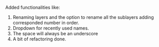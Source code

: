Added functionalities like:
1. Renaming layers and the option to rename all the sublayers adding corresponded number in order.
2. Dropdown for recently used names.
3. The space will always be an underscore
4. A bit of refactoring done.
